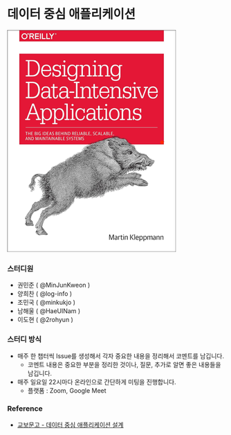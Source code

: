 # 데이터 중심 애플리케이션

<img src="./assets/91JAIKQUkYL._SL1500_.jpg" alt="책표지" style="zoom:50%;" />

### 스터디원

- 권민준 ( @MinJunKweon )
- 양희찬 ( @log-info )
- 조민국 ( @minkukjo )
- 남해울 ( @HaeUlNam )
- 이도현 ( @2rohyun )

### 스터디 방식

- 매주 한 챕터씩 Issue를 생성해서 각자 중요한 내용을 정리해서 코멘트를 남깁니다.
  - 코멘트 내용은 중요한 부분을 정리한 것이나, 질문, 추가로 알면 좋은 내용들을 남깁니다.
- 매주 일요일 22시마다 온라인으로 간단하게 미팅을 진행합니다.
  - 플랫폼 : Zoom, Google Meet

### Reference

- [교보문고 - 데이터 중심 애플리케이션 설계](https://product.kyobobook.co.kr/detail/S000001766328)

